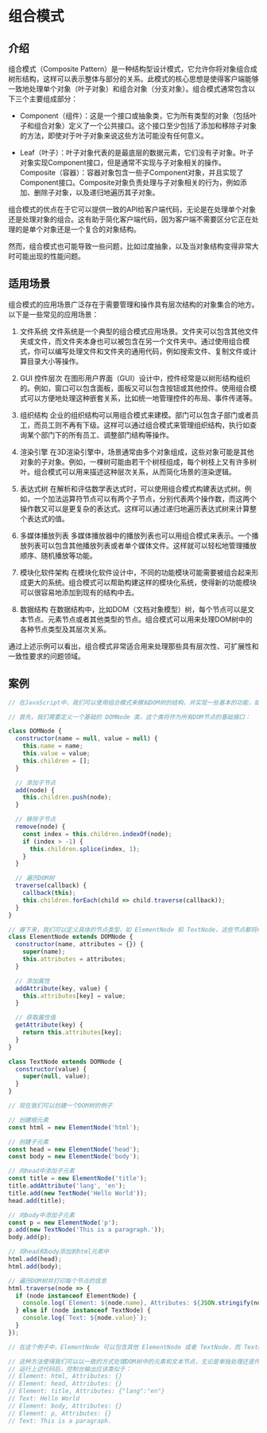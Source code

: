 # 组合模式

## 介绍
组合模式（Composite Pattern）是一种结构型设计模式，它允许你将对象组合成树形结构，这样可以表示整体与部分的关系。此模式的核心思想是使得客户端能够一致地处理单个对象（叶子对象）和组合对象（分支对象）。组合模式通常包含以下三个主要组成部分：

- Component（组件）：这是一个接口或抽象类，它为所有类型的对象（包括叶子和组合对象）定义了一个公共接口。这个接口至少包括了添加和移除子对象的方法，即使对于叶子对象来说这些方法可能没有任何意义。

- Leaf（叶子）：叶子对象代表的是最底层的数据元素，它们没有子对象。叶子对象实现Component接口，但是通常不实现与子对象相关的操作。
Composite（容器）：容器对象包含一些子Component对象，并且实现了Component接口。Composite对象负责处理与子对象相关的行为，例如添加、删除子对象，以及递归地遍历其子对象。

组合模式的优点在于它可以提供一致的API给客户端代码，无论是在处理单个对象还是处理对象的组合。这有助于简化客户端代码，因为客户端不需要区分它正在处理的是单个对象还是一个复合的对象结构。

然而，组合模式也可能导致一些问题，比如过度抽象，以及当对象结构变得非常大时可能出现的性能问题。

## 适用场景
组合模式的应用场景广泛存在于需要管理和操作具有层次结构的对象集合的地方。以下是一些常见的应用场景：

1. 文件系统
文件系统是一个典型的组合模式应用场景。文件夹可以包含其他文件夹或文件，而文件夹本身也可以被包含在另一个文件夹中。通过使用组合模式，你可以编写处理文件和文件夹的通用代码，例如搜索文件、复制文件或计算目录大小等操作。

2. GUI 控件层次
在图形用户界面（GUI）设计中，控件经常是以树形结构组织的。例如，窗口可以包含面板，面板又可以包含按钮或其他控件。使用组合模式可以方便地处理这种嵌套关系，比如统一地管理控件的布局、事件传递等。

3. 组织结构
企业的组织结构可以用组合模式来建模。部门可以包含子部门或者员工，而员工则不再有下级。这样可以通过组合模式来管理组织结构，执行如查询某个部门下的所有员工、调整部门结构等操作。

4. 渲染引擎
在3D渲染引擎中，场景通常由多个对象组成，这些对象可能是其他对象的子对象。例如，一棵树可能由若干个树枝组成，每个树枝上又有许多树叶。组合模式可以用来描述这种层次关系，从而简化场景的渲染逻辑。

5. 表达式树
在解析和评估数学表达式时，可以使用组合模式构建表达式树。例如，一个加法运算符节点可以有两个子节点，分别代表两个操作数，而这两个操作数又可以是更复杂的表达式。这样可以通过递归地遍历表达式树来计算整个表达式的值。

6. 多媒体播放列表
多媒体播放器中的播放列表也可以用组合模式来表示。一个播放列表可以包含其他播放列表或者单个媒体文件。这样就可以轻松地管理播放顺序、随机播放等功能。

7. 模块化软件架构
在模块化软件设计中，不同的功能模块可能需要被组合起来形成更大的系统。组合模式可以帮助构建这样的模块化系统，使得新的功能模块可以很容易地添加到现有的结构中去。

8. 数据结构
在数据结构中，比如DOM（文档对象模型）树，每个节点可以是文本节点、元素节点或者其他类型的节点。组合模式可以用来处理DOM树中的各种节点类型及其层次关系。

通过上述示例可以看出，组合模式非常适合用来处理那些具有层次性、可扩展性和一致性要求的问题领域。

## 案例
```js
// 在JavaScript中，我们可以使用组合模式来模拟DOM树的结构，并实现一些基本的功能，如添加、删除节点以及遍历DOM树。

// 首先，我们需要定义一个基础的 DOMNode 类，这个类将作为所有DOM节点的基础接口：

class DOMNode {
  constructor(name = null, value = null) {
    this.name = name;
    this.value = value;
    this.children = [];
  }

  // 添加子节点
  add(node) {
    this.children.push(node);
  }

  // 移除子节点
  remove(node) {
    const index = this.children.indexOf(node);
    if (index > -1) {
      this.children.splice(index, 1);
    }
  }

  // 遍历DOM树
  traverse(callback) {
    callback(this);
    this.children.forEach(child => child.traverse(callback));
  }
}

// 接下来，我们可以定义具体的节点类型，如 ElementNode 和 TextNode，这些节点都将继承自 DOMNode 类：
class ElementNode extends DOMNode {
  constructor(name, attributes = {}) {
    super(name);
    this.attributes = attributes;
  }

  // 添加属性
  addAttribute(key, value) {
    this.attributes[key] = value;
  }

  // 获取属性值
  getAttribute(key) {
    return this.attributes[key];
  }
}

class TextNode extends DOMNode {
  constructor(value) {
    super(null, value);
  }
}

// 现在我们可以创建一个DOM树的例子

// 创建根元素
const html = new ElementNode('html');

// 创建子元素
const head = new ElementNode('head');
const body = new ElementNode('body');

// 向head中添加子元素
const title = new ElementNode('title');
title.addAttribute('lang', 'en');
title.add(new TextNode('Hello World'));
head.add(title);

// 向body中添加子元素
const p = new ElementNode('p');
p.add(new TextNode('This is a paragraph.'));
body.add(p);

// 将head和body添加到html元素中
html.add(head);
html.add(body);

// 遍历DOM树并打印每个节点的信息
html.traverse(node => {
  if (node instanceof ElementNode) {
    console.log(`Element: ${node.name}, Attributes: ${JSON.stringify(node.attributes)}`);
  } else if (node instanceof TextNode) {
    console.log(`Text: ${node.value}`);
  }
});

// 在这个例子中，ElementNode 可以包含其他 ElementNode 或者 TextNode，而 TextNode 只包含文本。通过 add 方法，我们可以将子节点添加到父节点中。remove 方法则用于移除子节点。traverse 方法用于遍历整个DOM树并打印出每个节点的信息。

// 这种方法使得我们可以以一致的方式处理DOM树中的元素和文本节点，无论是单独处理还是作为一个整体。这对于构建和操作DOM树非常有用，尤其是在需要处理复杂的嵌套结构时。
// 运行上述代码后，控制台输出应该类似于：
// Element: html, Attributes: {}
// Element: head, Attributes: {}
// Element: title, Attributes: {"lang":"en"}
// Text: Hello World
// Element: body, Attributes: {}
// Element: p, Attributes: {}
// Text: This is a paragraph.
```
